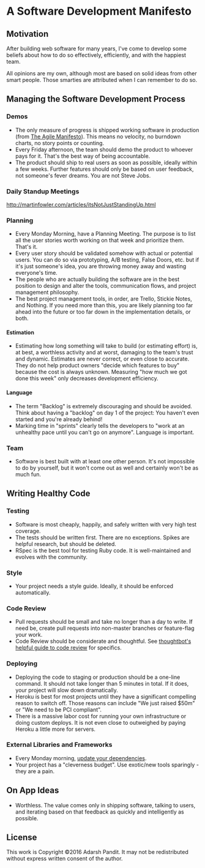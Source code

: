 # A Software Development Manifesto

## Motivation

After building web software for many years,
I've come to develop some beliefs about
how to do so effectively, efficiently,
and with the happiest team.

All opinions are my own,
although most are based on
solid ideas from other smart people.
Those smarties are attributed
when I can remember to do so.

## Managing the Software Development Process

### Demos

* The only measure of progress is shipped working software in production
  (from [The Agile Manifesto]).
  This means no velocity, no burndown charts, no story points or counting.
* Every Friday afternoon, the team should demo the product to whoever pays for
  it. That's the best way of being accountable.
* The product should ship to real users as soon as possible,
  ideally within a few weeks.
  Further features should only be based on user feedback,
  not someone's fever dreams.
  You are not Steve Jobs.

[The Agile Manifesto]: http://www.agilemanifesto.org

### Daily Standup Meetings

http://martinfowler.com/articles/itsNotJustStandingUp.html

### Planning

* Every Monday Morning, have a Planning Meeting. The purpose is to list all the
  user stories worth working on that week and prioritize them. That's it.
* Every user story should be validated somehow with actual or potential users.
  You can do so via prototyping, A/B testing, False Doors, etc. but if it's just
  someone's idea, you are throwing money away and wasting everyone's time.
* The people who are actually building the software are in the best position to
  design and alter the tools, communication flows, and project management
  philosophy.
* The best project management tools, in order, are Trello, Stickie Notes,
  and Nothing. If you need more than this, you are likely planning too far ahead
  into the future or too far down in the implementation details, or both.

#### Estimation

* Estimating how long something will take to build (or estimating effort)
  is, at best, a worthless activity and at worst,
  damaging to the team's trust and dynamic.
  Estimates are never correct, or even close to accurate.
  They do not help product owners "decide which features to buy"
  because the cost is always unknown.
  Measuring "how much we got done this week"
  only decreases development efficiency.


#### Language

* The term "Backlog" is extremely discouraging and should be avoided. Think
  about having a "backlog" on day 1 of the project: You haven't even started and
  you're already behind!
* Marking time in "sprints" clearly tells the developers to
  "work at an unhealthy pace until you can't go on anymore".
  Language is important.

### Team

* Software is best built with at least one other person.
  It's not impossible to do by yourself, but it won't come out as well
  and certainly won't be as much fun.

## Writing Healthy Code

### Testing

* Software is most cheaply, happily, and safely written with
  very high test coverage.
* The tests should be written first. There are no exceptions. Spikes are helpful
  research, but should be deleted.
* RSpec is the best tool for testing Ruby code. It is well-maintained and
  evolves with the community.

### Style

* Your project needs a style guide. Ideally, it should be enforced
  automatically.

### Code Review

* Pull requests should be small and take no longer than a day to write. If need
  be, create pull requests into non-master branches or feature-flag your work.
* Code Review should be considerate and thoughtful.
  See [thoughtbot's helpful guide to code review] for specifics.

[thoughtbot's helpful guide to code review]: https://github.com/thoughtbot/guides/tree/master/code-review

### Deploying

* Deploying the code to staging or production should be a one-line command.
  It should not take longer than 5 minutes in total. If it does, your project
  will slow down dramatically.
* Heroku is best for most projects
  until they have a significant compelling reason to switch off.
  Those reasons can include "We just raised $50m" or
  "We need to be PCI compliant".
* There is a massive labor cost
  for running your own infrastructure
  or doing custom deploys.
  It is not even close to outweighed by
  paying Heroku a little more for servers.

### External Libraries and Frameworks

* Every Monday morning, [update your dependencies].
* Your project has a "cleverness budget". Use exotic/new tools sparingly - they
  are a pain.

[update your dependencies]: http://adarsh.io/save-money-and-be-happier-by-updating-your-gems-every-monday-morning/

## On App Ideas

* Worthless. The value comes only in shipping software, talking to users, and
  iterating based on that feedback as quickly and intelligently as possible.

## License

This work is Copyright ©2016
Adarsh Pandit.
It may not be redistributed
without express written consent
of the author.
